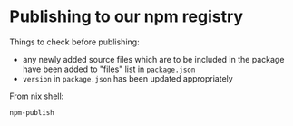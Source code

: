 # Publishing to our npm registry

Things to check before publishing:
- any newly added source files which are to be included in the package have been added to "files" list in `package.json`
- `version` in `package.json` has been updated appropriately

From nix shell:
```sh
npm-publish
```
